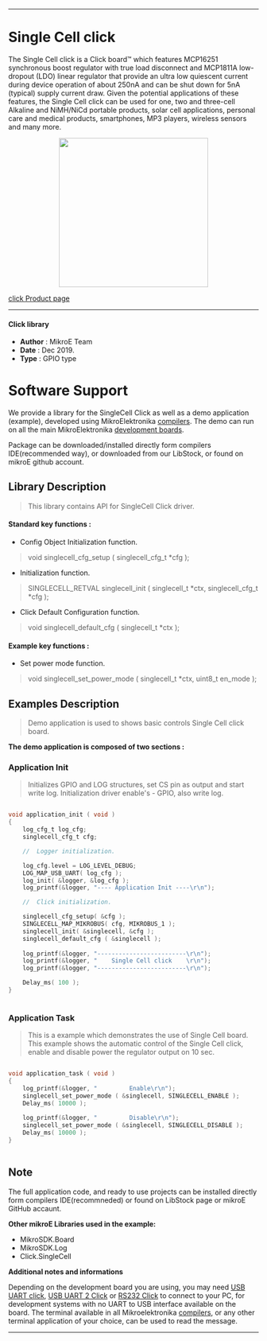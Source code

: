 

---
# Single Cell click

The Single Cell click is a Click board™ which features MCP16251 synchronous boost regulator with true load disconnect and MCP1811A low-dropout (LDO) linear regulator that provide an ultra low quiescent current during device operation of about 250nA and can be shut down for 5nA (typical) supply current draw. Given the potential applications of these features, the Single Cell click can be used for one, two and three-cell Alkaline and NiMH/NiCd portable products, solar cell applications, personal care and medical products, smartphones, MP3 players, wireless sensors and many more.

<p align="center">
  <img src="https://download.mikroe.com/images/click_for_ide/singlecell_click.png" height=300px>
</p>

[click Product page](https://www.mikroe.com/single-cell-click)

---


#### Click library 

- **Author**        : MikroE Team
- **Date**          : Dec 2019.
- **Type**          : GPIO type


# Software Support

We provide a library for the SingleCell Click 
as well as a demo application (example), developed using MikroElektronika 
[compilers](https://shop.mikroe.com/compilers). 
The demo can run on all the main MikroElektronika [development boards](https://shop.mikroe.com/development-boards).

Package can be downloaded/installed directly form compilers IDE(recommended way), or downloaded from our LibStock, or found on mikroE github account. 

## Library Description

> This library contains API for SingleCell Click driver.

#### Standard key functions :

- Config Object Initialization function.
> void singlecell_cfg_setup ( singlecell_cfg_t *cfg ); 
 
- Initialization function.
> SINGLECELL_RETVAL singlecell_init ( singlecell_t *ctx, singlecell_cfg_t *cfg );

- Click Default Configuration function.
> void singlecell_default_cfg ( singlecell_t *ctx );


#### Example key functions :

- Set power mode function.
> void singlecell_set_power_mode ( singlecell_t *ctx, uint8_t en_mode );

## Examples Description

> 
> Demo application is used to shows basic controls Single Cell click board.
> 

**The demo application is composed of two sections :**

### Application Init 

>
> Initializes GPIO and LOG structures,
> set CS pin as output and start write log.
> Initialization driver enable's - GPIO, also write log.
> 

```c

void application_init ( void )
{
    log_cfg_t log_cfg;
    singlecell_cfg_t cfg;

    //  Logger initialization.

    log_cfg.level = LOG_LEVEL_DEBUG;
    LOG_MAP_USB_UART( log_cfg );
    log_init( &logger, &log_cfg );
    log_printf(&logger, "---- Application Init ----\r\n");

    //  Click initialization.

    singlecell_cfg_setup( &cfg );
    SINGLECELL_MAP_MIKROBUS( cfg, MIKROBUS_1 );
    singlecell_init( &singlecell, &cfg );
    singlecell_default_cfg ( &singlecell );
   
    log_printf(&logger, "-------------------------\r\n");
    log_printf(&logger, "    Single Cell click    \r\n");
    log_printf(&logger, "-------------------------\r\n");

    Delay_ms( 100 );
}
  
```

### Application Task

>
> This is a example which demonstrates the use of Single Cell board.
> This example shows the automatic control of the Single Cell click,
> enable and disable power the regulator output on 10 sec. 
> 

```c

void application_task ( void )
{
    log_printf(&logger, "         Enable\r\n");
    singlecell_set_power_mode ( &singlecell, SINGLECELL_ENABLE );
    Delay_ms( 10000 );
    
    log_printf(&logger, "         Disable\r\n");
    singlecell_set_power_mode ( &singlecell, SINGLECELL_DISABLE );
    Delay_ms( 10000 );
}
 

```

## Note

The full application code, and ready to use projects can be  installed directly form compilers IDE(recommneded) or found on LibStock page or mikroE GitHub accaunt.

**Other mikroE Libraries used in the example:** 

- MikroSDK.Board
- MikroSDK.Log
- Click.SingleCell

**Additional notes and informations**

Depending on the development board you are using, you may need 
[USB UART click](https://shop.mikroe.com/usb-uart-click), 
[USB UART 2 Click](https://shop.mikroe.com/usb-uart-2-click) or 
[RS232 Click](https://shop.mikroe.com/rs232-click) to connect to your PC, for 
development systems with no UART to USB interface available on the board. The 
terminal available in all Mikroelektronika 
[compilers](https://shop.mikroe.com/compilers), or any other terminal application 
of your choice, can be used to read the message.



---
